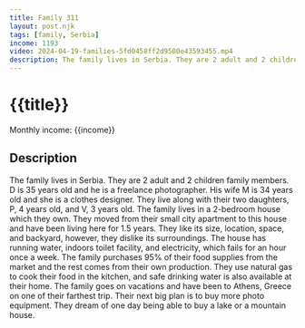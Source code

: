 ```yaml
---
title: Family 311
layout: post.njk
tags: [family, Serbia]
income: 1193
video: 2024-04-19-families-5fd0458ff2d9500e43593455.mp4
description: The family lives in Serbia. They are 2 adult and 2 children family members. D is 35 years old and he is a freelance photographer. 
---
```

# {{title}}

Monthly income: {{income}}

## Description

The family lives in Serbia. They are 2 adult and 2 children family members. D is 35 years old and he is a freelance photographer. His wife M is 34 years old and she is a clothes designer. They live along with their two daughters, P, 4 years old, and V, 3 years old. The family lives in a 2-bedroom house which they own. They moved from their small city apartment to this house and have been living here for 1.5 years. They like its size, location, space, and backyard, however, they dislike its surroundings. The house has running water, indoors toilet facility, and electricity, which fails for an hour once a week. The family purchases 95% of their food supplies from the market and the rest comes from their own production. They use natural gas to cook their food in the kitchen, and safe drinking water is also available at their home. The family goes on vacations and have been to Athens, Greece on one of their farthest trip. Their next big plan is to buy more photo equipment. They dream of one day being able to buy a lake or a mountain house.